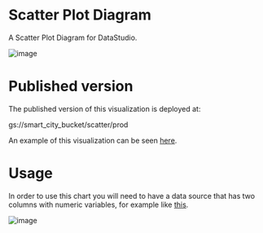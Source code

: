 # Scatter Plot Diagram
A Scatter Plot Diagram for DataStudio.

![image](https://user-images.githubusercontent.com/47331711/109520715-d1ef0c00-7aac-11eb-8ef9-0506b862e9b6.png)

# Published version
The published version of this visualization is deployed at:

gs://smart_city_bucket/scatter/prod

An example of this visualization can be seen [here](https://datastudio.google.com/reporting/8aa1aee0-387b-42c3-b710-1cac423e9ba5).

# Usage

In order to use this chart you will need to have a data source that has two columns with numeric variables, for example like [this](https://docs.google.com/spreadsheets/d/1tGBz8jDTx04a-AUdZuJpjSQ0UF9OwSnVJB1Dyy4HppA/edit?usp=sharing).


![image](https://user-images.githubusercontent.com/47331711/109521323-7a9d6b80-7aad-11eb-9a91-92c12944ba5c.png)
